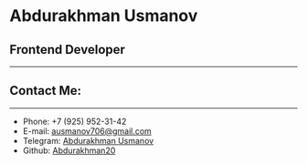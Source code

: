 # Abdurakhman Usmanov

## Frontend Developer

---

## Contact Me:

---

- Phone: +7 (925) 952-31-42
- E-mail: ausmanov706@gmail.com
- Telegram: [Abdurakhman Usmanov](https://t.me/Ausm2002)
- Github: [Abdurakhman20](https://github.com/Abdurakhman20)
